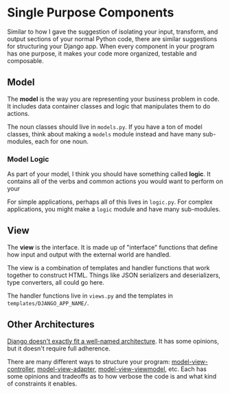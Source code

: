 # Single Purpose Components

Similar to how I gave the suggestion of isolating your input, transform, and output sections of your normal Python code, there are similar suggestions for structuring your Django app.
When every component in your program has one purpose, it makes your code more organized, testable and composable.

## Model

The **model** is the way you are representing your business problem in code.
It includes data container classes and logic that manipulates them to do actions.

The noun classes should live in `models.py`.
If you have a ton of model classes, think about making a `models` module instead and have many sub-modules, each for one noun.

### Model Logic

As part of your model, I think you should have something called **logic**.
It contains all of the verbs and common actions you would want to perform on your

For simple applications, perhaps all of this lives in `logic.py`.
For complex applications, you might make a `logic` module and have many sub-modules.

## View

The **view** is the interface.
It is made up of "interface" functions that define how input and output with the external world are handled.

The view is a combination of templates and handler functions that work together to construct HTML.
Things like JSON serializers and deserializers, type converters, all could go here.

The handler functions live in `views.py` and the templates in `templates/DJANGO_APP_NAME/`.

## Other Architectures

[Django doesn't exactly fit a well-named architecture](https://docs.djangoproject.com/en/1.10/faq/general/#django-appears-to-be-a-mvc-framework-but-you-call-the-controller-the-view-and-the-view-the-template-how-come-you-don-t-use-the-standard-names).
It has some opinions, but it doesn't require full adherence.

There are many different ways to structure your program: [model-view-controller](https://en.wikipedia.org/wiki/Model–view–controller), [model-view-adapter](https://en.wikipedia.org/wiki/Model–view–adapter), [model-view-viewmodel](https://en.wikipedia.org/wiki/Model–view–viewmodel), etc.
Each has some opinions and tradeoffs as to how verbose the code is and what kind of constraints it enables.

